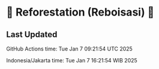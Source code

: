 
# 🌳 Reforestation (Reboisasi) 🌲

## Last Updated

GitHub Actions time: Tue Jan  7 09:21:54 UTC 2025

Indonesia/Jakarta time: Tue Jan  7 16:21:54 WIB 2025
